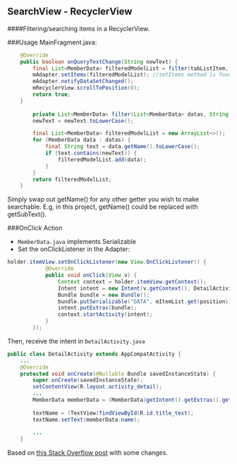 ## SearchView - RecyclerView
####Filtering/searching items in a RecyclerView.

###Usage
MainFragment.java:
```java
    @Override
    public boolean onQueryTextChange(String newText) {
        final List<MemberData> filteredModelList = filter(tabListItem, newText);
        mAdapter.setItems(filteredModelList); //setItems method is found in RecyclerViewAdapter.java
        mAdapter.notifyDataSetChanged();
        mRecyclerView.scrollToPosition(0);
        return true;
    }
    
        private List<MemberData> filter(List<MemberData> datas, String newText) {
        newText = newText.toLowerCase();

        final List<MemberData> filteredModelList = new ArrayList<>();
        for (MemberData data : datas) {
            final String text = data.getName().toLowerCase();
            if (text.contains(newText)) {
                filteredModelList.add(data);
            }
        }
        return filteredModelList;
    }
```
Simply swap out getName() for any other getter you wish to make searchable. E.g, in this project, getName() could be replaced with getSubText().

###OnClick Action
* ```MemberData.java``` implements Serializable
* Set the onClickListener in the Adapter:
```java
holder.itemView.setOnClickListener(new View.OnClickListener() {
            @Override
            public void onClick(View v) {
                Context context = holder.itemView.getContext();
                Intent intent = new Intent(v.getContext(), DetailActivity.class);
                Bundle bundle = new Bundle();
                bundle.putSerializable("DATA", mItemList.get(position));
                intent.putExtras(bundle);
                context.startActivity(intent);
            }
        });
```
Then, receive the intent in ```DetailActivity.java```
```java
public class DetailActivity extends AppCompatActivity {
    ...
    @Override
    protected void onCreate(@Nullable Bundle savedInstanceState) {
        super.onCreate(savedInstanceState);
        setContentView(R.layout.activity_detail);
        ...
        MemberData memberData = (MemberData)getIntent().getExtras().getSerializable("DATA");
        
        textName = (TextView)findViewById(R.id.title_text);
        textName.setText(memberData.name);
        
        ...
    }
```









Based on [this Stack Overflow post](http://stackoverflow.com/questions/30398247/how-to-filter-a-recyclerview-with-a-searchview/30429439#30429439) with some changes.
